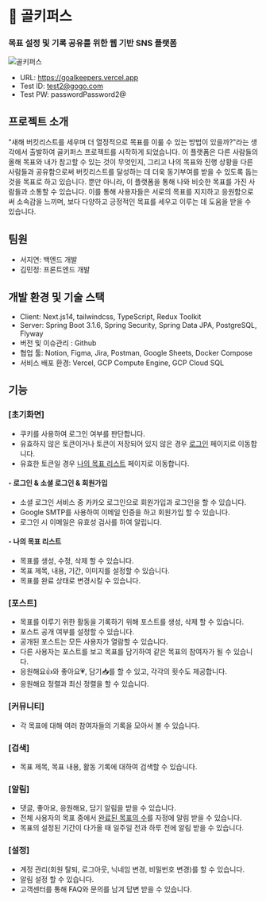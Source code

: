 # 📝 골키퍼스 
### 목표 설정 및 기록 공유를 위한 웹 기반 SNS 플랫폼

![골키퍼스](https://github.com/gem7878/goal-keepers/assets/100185951/bc536abf-7e7f-4c71-b638-3051cbab6c52)


- URL: https://goalkeepers.vercel.app
- Test ID: test2@gogo.com
- Test PW: passwordPassword2@

## 프로젝트 소개
"새해 버킷리스트를 세우며 더 열정적으로 목표를 이룰 수 있는 방법이 있을까?"라는 생각에서 출발하여 골키퍼스 프로젝트를 시작하게 되었습니다. 이 플랫폼은 다른 사람들의 올해 목표와 내가 참고할 수 있는 것이 무엇인지, 그리고 나의 목표와 진행 상황을 다른 사람들과 공유함으로써 버킷리스트를 달성하는 데 더욱 동기부여를 받을 수 있도록 돕는 것을 목표로 하고 있습니다. 뿐만 아니라, 이 플랫폼을 통해 나와 비슷한 목표를 가진 사람들과 소통할 수 있습니다. 이를 통해 사용자들은 서로의 목표를 지지하고 응원함으로써 소속감을 느끼며, 보다 다양하고 긍정적인 목표를 세우고 이루는 데 도움을 받을 수 있습니다.

## 팀원
- 서지연: 백엔드 개발
- 김민정: 프론트엔드 개발

## 개발 환경 및 기술 스택
- Client: Next.js14, tailwindcss, TypeScript, Redux Toolkit
- Server: Spring Boot 3.1.6, Spring Security, Spring Data JPA, PostgreSQL, Flyway
- 버전 및 이슈관리 : Github
- 협업 툴: Notion, Figma, Jira, Postman, Google Sheets, Docker Compose
- 서비스 배포 환경: Vercel, GCP Compute Engine, GCP Cloud SQL

## 기능
### [초기화면]
- 쿠키를 사용하여 로그인 여부를 판단합니다.
- 유효하지 않은 토큰이거나 토큰이 저장되어 있지 않은 경우 <ins>로그인</ins> 페이지로 이동합니다.
- 유효한 토큰일 경우 <ins>나의 목표 리스트</ins> 페이지로 이동합니다.

#### - 로그인 & 소셜 로그인 & 회원가입
- 소셜 로그인 서비스 중 카카오 로그인으로 회원가입과 로그인을 할 수 있습니다.
- Google SMTP를 사용하여 이메일 인증을 하고 회원가입 할 수 있습니다.
- 로그인 시 이메일은 유효성 검사를 하여 알립니다.

#### - 나의 목표 리스트
- 목표를 생성, 수정, 삭제 할 수 있습니다.
- 목표 제목, 내용, 기간, 이미지를 설정할 수 있습니다.
- 목표를 완료 상태로 변경시킬 수 있습니다.

### [포스트]
- 목표를 이루기 위한 활동을 기록하기 위해 포스트를 생성, 삭제 할 수 있습니다.
- 포스트 공개 여부를 설정할 수 있습니다.
- 공개된 포스트는 모든 사용자가 열람할 수 있습니다.
- 다른 사용자는 포스트를 보고 목표를 담기하여 같은 목표의 참여자가 될 수 있습니다.
- 응원해요👍와 좋아요💗, 담기📥를 할 수 있고, 각각의 횟수도 제공합니다.
- 응원해요 정렬과 최신 정렬을 할 수 있습니다.

### [커뮤니티]
- 각 목표에 대해 여러 참여자들의 기록을 모아서 볼 수 있습니다.

### [검색]
- 목표 제목, 목표 내용, 활동 기록에 대하여 검색할 수 있습니다.

### [알림]
- 댓글, 좋아요, 응원해요, 담기 알림을 받을 수 있습니다.
- 전체 사용자의 목표 중에서 <ins>완료된 목표의 수</ins>를 자정에 알림 받을 수 있습니다.
- 목표의 설정된 기간이 다가올 때 일주일 전과 하루 전에 알림 받을 수 있습니다.

### [설정]
- 계정 관리(회원 탈퇴, 로그아웃, 닉네임 변경, 비밀번호 변경)를 할 수 있습니다.
- 알림 설정 할 수 있습니다.
- 고객센터를 통해 FAQ와 문의를 남겨 답변 받을 수 있습니다.


